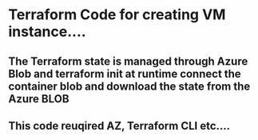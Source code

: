 # Terraform Code for creating VM instance.... 
##  The Terraform state is managed through Azure Blob and terraform init at runtime connect the container blob and download the state from the Azure BLOB
## This code reuqired AZ, Terraform CLI etc....
